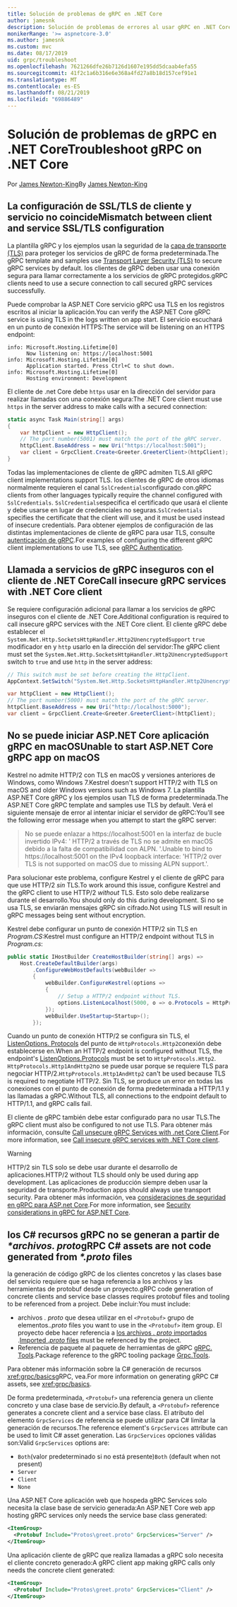 ```yaml
---
title: Solución de problemas de gRPC en .NET Core
author: jamesnk
description: Solución de problemas de errores al usar gRPC en .NET Core.
monikerRange: '>= aspnetcore-3.0'
ms.author: jamesnk
ms.custom: mvc
ms.date: 08/17/2019
uid: grpc/troubleshoot
ms.openlocfilehash: 7621266dfe26b7126d1607e195dd5dcaab4efa55
ms.sourcegitcommit: 41f2c1a6b316e6e368a4fd27a8b18d157cef91e1
ms.translationtype: MT
ms.contentlocale: es-ES
ms.lasthandoff: 08/21/2019
ms.locfileid: "69886489"
---
```

# <a name="troubleshoot-grpc-on-net-core"></a><span data-ttu-id="8c253-103">Solución de problemas de gRPC en .NET Core</span><span class="sxs-lookup"><span data-stu-id="8c253-103">Troubleshoot gRPC on .NET Core</span></span>

<span data-ttu-id="8c253-104">Por [James Newton-King](https://twitter.com/jamesnk)</span><span class="sxs-lookup"><span data-stu-id="8c253-104">By [James Newton-King](https://twitter.com/jamesnk)</span></span>

## <a name="mismatch-between-client-and-service-ssltls-configuration"></a><span data-ttu-id="8c253-105">La configuración de SSL/TLS de cliente y servicio no coincide</span><span class="sxs-lookup"><span data-stu-id="8c253-105">Mismatch between client and service SSL/TLS configuration</span></span>

<span data-ttu-id="8c253-106">La plantilla gRPC y los ejemplos usan la seguridad de la [capa de transporte (TLS)](https://tools.ietf.org/html/rfc5246) para proteger los servicios de gRPC de forma predeterminada.</span><span class="sxs-lookup"><span data-stu-id="8c253-106">The gRPC template and samples use [Transport Layer Security (TLS)](https://tools.ietf.org/html/rfc5246) to secure gRPC services by default.</span></span> <span data-ttu-id="8c253-107">los clientes de gRPC deben usar una conexión segura para llamar correctamente a los servicios de gRPC protegidos.</span><span class="sxs-lookup"><span data-stu-id="8c253-107">gRPC clients need to use a secure connection to call secured gRPC services successfully.</span></span>

<span data-ttu-id="8c253-108">Puede comprobar la ASP.NET Core servicio gRPC usa TLS en los registros escritos al iniciar la aplicación.</span><span class="sxs-lookup"><span data-stu-id="8c253-108">You can verify the ASP.NET Core gRPC service is using TLS in the logs written on app start.</span></span> <span data-ttu-id="8c253-109">El servicio escuchará en un punto de conexión HTTPS:</span><span class="sxs-lookup"><span data-stu-id="8c253-109">The service will be listening on an HTTPS endpoint:</span></span>

```
info: Microsoft.Hosting.Lifetime[0]
      Now listening on: https://localhost:5001
info: Microsoft.Hosting.Lifetime[0]
      Application started. Press Ctrl+C to shut down.
info: Microsoft.Hosting.Lifetime[0]
      Hosting environment: Development
```

<span data-ttu-id="8c253-110">El cliente de .net Core debe `https` usar en la dirección del servidor para realizar llamadas con una conexión segura:</span><span class="sxs-lookup"><span data-stu-id="8c253-110">The .NET Core client must use `https` in the server address to make calls with a secured connection:</span></span>

```csharp
static async Task Main(string[] args)
{
    var httpClient = new HttpClient();
    // The port number(5001) must match the port of the gRPC server.
    httpClient.BaseAddress = new Uri("https://localhost:5001");
    var client = GrpcClient.Create<Greeter.GreeterClient>(httpClient);
}
```

<span data-ttu-id="8c253-111">Todas las implementaciones de cliente de gRPC admiten TLS.</span><span class="sxs-lookup"><span data-stu-id="8c253-111">All gRPC client implementations support TLS.</span></span> <span data-ttu-id="8c253-112">los clientes de gRPC de otros idiomas normalmente requieren el canal `SslCredentials`configurado con.</span><span class="sxs-lookup"><span data-stu-id="8c253-112">gRPC clients from other languages typically require the channel configured with `SslCredentials`.</span></span> <span data-ttu-id="8c253-113">`SslCredentials`especifica el certificado que usará el cliente y debe usarse en lugar de credenciales no seguras.</span><span class="sxs-lookup"><span data-stu-id="8c253-113">`SslCredentials` specifies the certificate that the client will use, and it must be used instead of insecure credentials.</span></span> <span data-ttu-id="8c253-114">Para obtener ejemplos de configuración de las distintas implementaciones de cliente de gRPC para usar TLS, consulte [autenticación de gRPC](https://www.grpc.io/docs/guides/auth/).</span><span class="sxs-lookup"><span data-stu-id="8c253-114">For examples of configuring the different gRPC client implementations to use TLS, see [gRPC Authentication](https://www.grpc.io/docs/guides/auth/).</span></span>

## <a name="call-insecure-grpc-services-with-net-core-client"></a><span data-ttu-id="8c253-115">Llamada a servicios de gRPC inseguros con el cliente de .NET Core</span><span class="sxs-lookup"><span data-stu-id="8c253-115">Call insecure gRPC services with .NET Core client</span></span>

<span data-ttu-id="8c253-116">Se requiere configuración adicional para llamar a los servicios de gRPC inseguros con el cliente de .NET Core.</span><span class="sxs-lookup"><span data-stu-id="8c253-116">Additional configuration is required to call insecure gRPC services with the .NET Core client.</span></span> <span data-ttu-id="8c253-117">El cliente gRPC debe establecer el `System.Net.Http.SocketsHttpHandler.Http2UnencryptedSupport` `true` modificador en y `http` usarlo en la dirección del servidor:</span><span class="sxs-lookup"><span data-stu-id="8c253-117">The gRPC client must set the `System.Net.Http.SocketsHttpHandler.Http2UnencryptedSupport` switch to `true` and use `http` in the server address:</span></span>

```csharp
// This switch must be set before creating the HttpClient.
AppContext.SetSwitch("System.Net.Http.SocketsHttpHandler.Http2UnencryptedSupport", true);

var httpClient = new HttpClient();
// The port number(5000) must match the port of the gRPC server.
httpClient.BaseAddress = new Uri("http://localhost:5000");
var client = GrpcClient.Create<Greeter.GreeterClient>(httpClient);
```

## <a name="unable-to-start-aspnet-core-grpc-app-on-macos"></a><span data-ttu-id="8c253-118">No se puede iniciar ASP.NET Core aplicación gRPC en macOS</span><span class="sxs-lookup"><span data-stu-id="8c253-118">Unable to start ASP.NET Core gRPC app on macOS</span></span>

<span data-ttu-id="8c253-119">Kestrel no admite HTTP/2 con TLS en macOS y versiones anteriores de Windows, como Windows 7.</span><span class="sxs-lookup"><span data-stu-id="8c253-119">Kestrel doesn't support HTTP/2 with TLS on macOS and older Windows versions such as Windows 7.</span></span> <span data-ttu-id="8c253-120">La plantilla ASP.NET Core gRPC y los ejemplos usan TLS de forma predeterminada.</span><span class="sxs-lookup"><span data-stu-id="8c253-120">The ASP.NET Core gRPC template and samples use TLS by default.</span></span> <span data-ttu-id="8c253-121">Verá el siguiente mensaje de error al intentar iniciar el servidor de gRPC:</span><span class="sxs-lookup"><span data-stu-id="8c253-121">You'll see the following error message when you attempt to start the gRPC server:</span></span>

> <span data-ttu-id="8c253-122">No se puede enlazar a https://localhost:5001 en la interfaz de bucle invertido IPv4: ' HTTP/2 a través de TLS no se admite en macOS debido a la falta de compatibilidad con ALPN. '.</span><span class="sxs-lookup"><span data-stu-id="8c253-122">Unable to bind to https://localhost:5001 on the IPv4 loopback interface: 'HTTP/2 over TLS is not supported on macOS due to missing ALPN support.'.</span></span>

<span data-ttu-id="8c253-123">Para solucionar este problema, configure Kestrel y el cliente de gRPC para que use HTTP/2 *sin* TLS.</span><span class="sxs-lookup"><span data-stu-id="8c253-123">To work around this issue, configure Kestrel and the gRPC client to use HTTP/2 *without* TLS.</span></span> <span data-ttu-id="8c253-124">Esto solo debe realizarse durante el desarrollo.</span><span class="sxs-lookup"><span data-stu-id="8c253-124">You should only do this during development.</span></span> <span data-ttu-id="8c253-125">Si no se usa TLS, se enviarán mensajes gRPC sin cifrado.</span><span class="sxs-lookup"><span data-stu-id="8c253-125">Not using TLS will result in gRPC messages being sent without encryption.</span></span>

<span data-ttu-id="8c253-126">Kestrel debe configurar un punto de conexión HTTP/2 sin TLS en *Program.CS*:</span><span class="sxs-lookup"><span data-stu-id="8c253-126">Kestrel must configure an HTTP/2 endpoint without TLS in *Program.cs*:</span></span>

```csharp
public static IHostBuilder CreateHostBuilder(string[] args) =>
    Host.CreateDefaultBuilder(args)
        .ConfigureWebHostDefaults(webBuilder =>
        {
            webBuilder.ConfigureKestrel(options =>
            {
                // Setup a HTTP/2 endpoint without TLS.
                options.ListenLocalhost(5000, o => o.Protocols = HttpProtocols.Http2);
            });
            webBuilder.UseStartup<Startup>();
        });
```

<span data-ttu-id="8c253-127">Cuando un punto de conexión HTTP/2 se configura sin TLS, el [ListenOptions. Protocols](xref:fundamentals/servers/kestrel#listenoptionsprotocols) del punto de `HttpProtocols.Http2`conexión debe establecerse en.</span><span class="sxs-lookup"><span data-stu-id="8c253-127">When an HTTP/2 endpoint is configured without TLS, the endpoint's [ListenOptions.Protocols](xref:fundamentals/servers/kestrel#listenoptionsprotocols) must be set to `HttpProtocols.Http2`.</span></span> <span data-ttu-id="8c253-128">`HttpProtocols.Http1AndHttp2`no se puede usar porque se requiere TLS para negociar HTTP/2.</span><span class="sxs-lookup"><span data-stu-id="8c253-128">`HttpProtocols.Http1AndHttp2` can't be used because TLS is required to negotiate HTTP/2.</span></span> <span data-ttu-id="8c253-129">Sin TLS, se produce un error en todas las conexiones con el punto de conexión de forma predeterminada a HTTP/1.1 y las llamadas a gRPC.</span><span class="sxs-lookup"><span data-stu-id="8c253-129">Without TLS, all connections to the endpoint default to HTTP/1.1, and gRPC calls fail.</span></span>

<span data-ttu-id="8c253-130">El cliente de gRPC también debe estar configurado para no usar TLS.</span><span class="sxs-lookup"><span data-stu-id="8c253-130">The gRPC client must also be configured to not use TLS.</span></span> <span data-ttu-id="8c253-131">Para obtener más información, consulte [Call unsecure gRPC Services with .net Core Client](#call-insecure-grpc-services-with-net-core-client).</span><span class="sxs-lookup"><span data-stu-id="8c253-131">For more information, see [Call insecure gRPC services with .NET Core client](#call-insecure-grpc-services-with-net-core-client).</span></span>

> [!WARNING]
> <span data-ttu-id="8c253-132">HTTP/2 sin TLS solo se debe usar durante el desarrollo de aplicaciones.</span><span class="sxs-lookup"><span data-stu-id="8c253-132">HTTP/2 without TLS should only be used during app development.</span></span> <span data-ttu-id="8c253-133">Las aplicaciones de producción siempre deben usar la seguridad de transporte.</span><span class="sxs-lookup"><span data-stu-id="8c253-133">Production apps should always use transport security.</span></span> <span data-ttu-id="8c253-134">Para obtener más información, vea [consideraciones de seguridad en gRPC para ASP.net Core](xref:grpc/security#transport-security).</span><span class="sxs-lookup"><span data-stu-id="8c253-134">For more information, see [Security considerations in gRPC for ASP.NET Core](xref:grpc/security#transport-security).</span></span>

## <a name="grpc-c-assets-are-not-code-generated-from-proto-files"></a><span data-ttu-id="8c253-135">los C# recursos gRPC no se generan a partir de  *\*archivos. proto*</span><span class="sxs-lookup"><span data-stu-id="8c253-135">gRPC C# assets are not code generated from *\*.proto* files</span></span>

<span data-ttu-id="8c253-136">la generación de código gRPC de los clientes concretos y las clases base del servicio requiere que se haga referencia a los archivos y las herramientas de protobuf desde un proyecto.</span><span class="sxs-lookup"><span data-stu-id="8c253-136">gRPC code generation of concrete clients and service base classes requires protobuf files and tooling to be referenced from a project.</span></span> <span data-ttu-id="8c253-137">Debe incluir:</span><span class="sxs-lookup"><span data-stu-id="8c253-137">You must include:</span></span>

* <span data-ttu-id="8c253-138">archivos *. proto* que desea utilizar en el `<Protobuf>` grupo de elementos.</span><span class="sxs-lookup"><span data-stu-id="8c253-138">*.proto* files you want to use in the `<Protobuf>` item group.</span></span> <span data-ttu-id="8c253-139">El proyecto debe hacer referencia a [los archivos *. proto* importados](https://developers.google.com/protocol-buffers/docs/proto3#importing-definitions) .</span><span class="sxs-lookup"><span data-stu-id="8c253-139">[Imported *.proto* files](https://developers.google.com/protocol-buffers/docs/proto3#importing-definitions) must be referenced by the project.</span></span>
* <span data-ttu-id="8c253-140">Referencia de paquete al paquete de herramientas de gRPC [gRPC. Tools](https://www.nuget.org/packages/Grpc.Tools/).</span><span class="sxs-lookup"><span data-stu-id="8c253-140">Package reference to the gRPC tooling package [Grpc.Tools](https://www.nuget.org/packages/Grpc.Tools/).</span></span>

<span data-ttu-id="8c253-141">Para obtener más información sobre la C# generación de recursos <xref:grpc/basics>gRPC, vea.</span><span class="sxs-lookup"><span data-stu-id="8c253-141">For more information on generating gRPC C# assets, see <xref:grpc/basics>.</span></span>

<span data-ttu-id="8c253-142">De forma predeterminada, `<Protobuf>` una referencia genera un cliente concreto y una clase base de servicio.</span><span class="sxs-lookup"><span data-stu-id="8c253-142">By default, a `<Protobuf>` reference generates a concrete client and a service base class.</span></span> <span data-ttu-id="8c253-143">El atributo del elemento `GrpcServices` de referencia se puede utilizar para C# limitar la generación de recursos.</span><span class="sxs-lookup"><span data-stu-id="8c253-143">The reference element's `GrpcServices` attribute can be used to limit C# asset generation.</span></span> <span data-ttu-id="8c253-144">Las `GrpcServices` opciones válidas son:</span><span class="sxs-lookup"><span data-stu-id="8c253-144">Valid `GrpcServices` options are:</span></span>

* <span data-ttu-id="8c253-145">`Both`(valor predeterminado si no está presente)</span><span class="sxs-lookup"><span data-stu-id="8c253-145">`Both` (default when not present)</span></span>
* `Server`
* `Client`
* `None`

<span data-ttu-id="8c253-146">Una ASP.NET Core aplicación web que hospeda gRPC Services solo necesita la clase base de servicio generada:</span><span class="sxs-lookup"><span data-stu-id="8c253-146">An ASP.NET Core web app hosting gRPC services only needs the service base class generated:</span></span>

```xml
<ItemGroup>
  <Protobuf Include="Protos\greet.proto" GrpcServices="Server" />
</ItemGroup>
```

<span data-ttu-id="8c253-147">Una aplicación cliente de gRPC que realiza llamadas a gRPC solo necesita el cliente concreto generado:</span><span class="sxs-lookup"><span data-stu-id="8c253-147">A gRPC client app making gRPC calls only needs the concrete client generated:</span></span>

```xml
<ItemGroup>
  <Protobuf Include="Protos\greet.proto" GrpcServices="Client" />
</ItemGroup>
```
